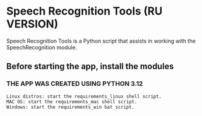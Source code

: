 # Speech Recognition Tools (RU VERSION)
Speech Recognition Tools is a Python script that assists in working with the SpeechRecognition module.

## Before starting the app, install the modules
### THE APP WAS CREATED USING PYTHON 3.12
```
Linux distros: start the requirements_linux shell script.
MAC OS: start the requirements_mac shell script.
Windows: start the requirements_win bat script.
```
